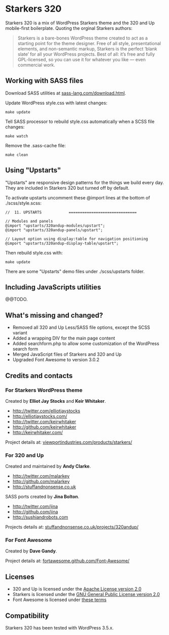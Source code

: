 Starkers 320
============

Starkers 320 is a mix of WordPress Starkers theme and the 320 and Up mobile-first boilerplate. Quoting the orginal Starkers authors:

> Starkers is a bare-bones WordPress theme created to act as a starting point for the theme designer. Free of all style, presentational elements, and non-semantic  markup, Starkers is the perfect ‘blank slate’ for all your WordPress projects. Best of all: it’s free and fully GPL-licensed, so you can use it for whatever you like — even commercial work.


Working with SASS files
----

Download SASS utilities at [sass-lang.com/download.html](http://sass-lang.com/download.html).

Update WordPress style.css with latest changes:
  
    make update
  
Tell SASS processor to rebuild style.css automatically when a SCSS file changes:
  
    make watch
  
Remove the .sass-cache file:

    make clean


Using "Upstarts"
----

"Upstarts" are responsive design patterns for the things we build every day. They are included in Starkers 320 but turned off by default. 

To activate upstarts uncomment these @import lines at the bottom of ./scss/style.scss:

    //  11. UPSTARTS 			==============================
    
    // Modules and panels
    @import "upstarts/320andup-modules/upstart";
    @import "upstarts/320andup-panels/upstart";
    
    // Layout option using display:table for navigation positioning
    @import "upstarts/320andup-display-table/upstart";

Then rebuild style.css with:

    make update
      
There are some "Upstarts" demo files under ./scss/upstarts folder.


Including JavaScripts utilities
----

@@TODO.


What's missing and changed?
----
 
  * Removed all 320 and Up Less/SASS file options, except the SCSS variant
  * Added a wrapping DIV for the main page content
  * Added searchform.php to allow some customization of the WordPress search form
  * Merged JavaScript files of Starkers and 320 and Up
  * Upgraded Font Awesome to version 3.0.2
  

Credits and contacts
----

### For Starkers WordPress theme

Created by **Elliot Jay Stocks** and **Keir Whitaker**.

+ http://twitter.com/elliotjaystocks
+ http://elliotjaystocks.com/
+ http://twitter.com/keirwhitaker
+ http://github.com/keirwhitaker
+ http://keirwhitaker.com/

Project details at: [viewportindustries.com/products/starkers/](http://viewportindustries.com/products/starkers/)

### For 320 and Up 

Created and maintained by **Andy Clarke**.

+ http://twitter.com/malarkey
+ http://github.com/malarkey
+ http://stuffandnonsense.co.uk

SASS ports created by **Jina Bolton**.

+ http://twitter.com/jina
+ http://github.com/jina
+ http://sushiandrobots.com

Projects details at: [stuffandnonsense.co.uk/projects/320andup/](http://stuffandnonsense.co.uk/projects/320andup/)
	
### For Font Awesome

Created by **Dave Gandy**.

Project details at: [fortawesome.github.com/Font-Awesome/](http://fortawesome.github.com/Font-Awesome/)


Licenses
----

 * 320 and Up is licensed under the [Apache License version 2.0](http://www.apache.org/licenses/LICENSE-2.0.txt)
 * Starkers is licensed under the [GNU General Public License version 2.0](http://www.gnu.org/licenses/gpl-2.0.txt)
 * Font Awesome is licensed under [these terms](http://fortawesome.github.com/Font-Awesome/#license)
 
 
Compatibility
----

Starkers 320 has been tested with WordPress 3.5.x.
	 
